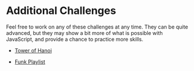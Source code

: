 # Additional Challenges
Feel free to work on any of these challenges at any time. They can be quite advanced, but they may show a bit more of what is possible with JavaScript, and provide a chance to practice more skills.

- [Tower of Hanoi](https://www.mathsisfun.com/games/towerofhanoi.html)

- [Funk Playlist](FunkPlaylistChallenge.md)
